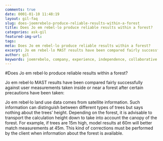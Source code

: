 ```yaml
---
comments: true
date: 0001-01-10 11:48:19
layout: gil-faq
slug: does-joemrebelo-produce-reliable-results-within-a-forest
title: Does Jo em rebel·lo produce reliable results within a forest?
categories: ask-gil
featured-img-url:
tags:
meta: Does Jo em rebel·lo produce reliable results within a forest?
excerpt: Jo em rebel·lo MAST results have been compared fairly successfully against user measurements taken inside or near a forest after certain precautions have been taken
author: gil
keywords: joemrebelo, company, experience, independence, collaborative
---
```


#Does Jo em rebel·lo produce reliable results within a forest?

Jo em rebel·lo MAST results have been compared fairly successfully against user measurements taken inside or near a forest after certain precautions have been taken:

Jo em rebel·lo land use data comes from satellite information. Such information can distinguish between different types of trees but says nothing about the trees’ height. Depending on the forest, it is advisable to transport the calculation height down to take into account the canopy of the forest. For example, if trees are 15m high, model results at 60m will better match measurements at 45m. This kind of corrections must be performed by the client when information about the forest is available.